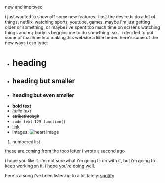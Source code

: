 new and improved

i just wanted to show off some new features. 
i lost the desire to do a lot of things, netflix, watching sports, youtube, games. maybe i'm just getting older or something, or maybe i've spent too much time on screens watching things and my body is begging me to do something. so... i decided to put some of that time into making this website a little better. here's some of the new ways i can type:

- # heading
- ## heading but smaller
- ### heading but even smaller
- **bold text** 
- *italic text* 
- ~~strikethrough~~
- `code text 123 function()` 
- [link](https://github.com/MayerPascall/mayerpascall.github.io)
- images: ![heart image](https://www.iconarchive.com/download/i103429/paomedia/small-n-flat/heart.ico)
1. numbered list

these are coming from the todo letter i wrote a second ago

i hope you like it. i'm not sure what i'm going to do with it, but i'm going to keep working on it. i hope you're doing well.

here's a song i've been listening to a lot lately: [spotify](https://open.spotify.com/track/2kRFrWaLWiKq48YYVdGcm8?si=d5938c4338154280)